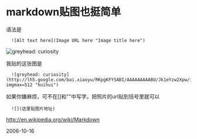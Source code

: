 # markdown贴图也挺简单

语法是

      ![Alt text here](Image URL here "Image title here")


![greyhead: curiosity](http://lh5.google.com/bai.xiaoyu/RKpgKFYSABI/AAAAAAAAABU/Jk1eYzw2Xpw/img_2252.jpg?imgmax=512 "huihui")

我贴的这张图是

      ![greyhead: curiosity](http://lh5.google.com/bai.xiaoyu/RKpgKFYSABI/AAAAAAAAABU/Jk1eYzw2Xpw/img_2252.jpg?imgmax=512 "huihui")


如果你嫌麻烦，可不在[]和""中写字。把照片的url贴到括号里就可以  

      ![](这里贴图片地址)

http://en.wikipedia.org/wiki/Markdown


2006-10-16